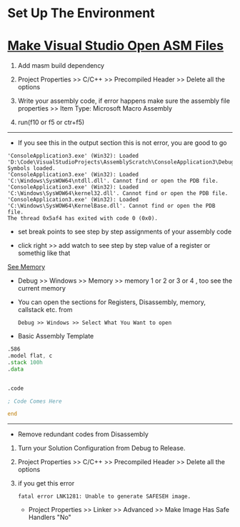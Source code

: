 # Set Up The Environment

# [Make Visual Studio Open ASM Files](https://www.youtube.com/watch?v=LqyVybUodXE)

1. Add masm build dependency

2. Project Properties >> C/C++ >> Precompiled Header >> Delete all the options

3. Write your assembly code, if error happens make sure
the assembly file properties >> Item Type: Microsoft Macro Assembly	

4. run(f10 or f5 or ctr+f5)

---

* If you see this in the output section this is not error, you are good to go
```
'ConsoleApplication3.exe' (Win32): Loaded 'D:\Code\VisualStudioProjects\AssemblyScratch\ConsoleApplication3\Debug\ConsoleApplication3.exe'. Symbols loaded.
'ConsoleApplication3.exe' (Win32): Loaded 'C:\Windows\SysWOW64\ntdll.dll'. Cannot find or open the PDB file.
'ConsoleApplication3.exe' (Win32): Loaded 'C:\Windows\SysWOW64\kernel32.dll'. Cannot find or open the PDB file.
'ConsoleApplication3.exe' (Win32): Loaded 'C:\Windows\SysWOW64\KernelBase.dll'. Cannot find or open the PDB file.
The thread 0x5af4 has exited with code 0 (0x0).
```

* set break points to see step by step assignments of your assembly code

* click right >> add watch to see step by step value of a register or somethig like that

[See Memory](https://www.youtube.com/watch?v=y_3Yze_8TYk)
* Debug >> Windows >> Memory >> memory 1 or 2 or 3 or 4 , too see the current memory

* You can open the sections for Registers, Disassembly, memory, callstack etc. from
 
  `Debug >> Windows >> Select What You Want to open`

* Basic Assembly Template
```asm
.586
.model flat, c
.stack 100h
.data


.code 

; Code Comes Here

end
```

---

* Remove redundant codes from Disassembly

1. Turn your Solution Configuration from Debug to Release.

2. Project Properties >> C/C++ >> Precompiled Header >> Delete all the options

3. if you get this error
    
     `fatal error LNK1281: Unable to generate SAFESEH image.`
    
    * Project Properties >> Linker >> Advanced >> Make Image Has Safe Handlers "No"



